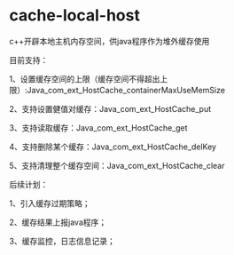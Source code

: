 # cache-local-host
c++开辟本地主机内存空间，供java程序作为堆外缓存使用

目前支持：

1、设置缓存空间的上限（缓存空间不得超出上限）:Java_com_ext_HostCache_containerMaxUseMemSize

2、支持设置健值对缓存：Java_com_ext_HostCache_put

3、支持读取缓存：Java_com_ext_HostCache_get

4、支持删除某个缓存：Java_com_ext_HostCache_delKey

5、支持清理整个缓存空间：Java_com_ext_HostCache_clear

后续计划：

1、引入缓存过期策略；

2、缓存结果上报java程序；

3、缓存监控，日志信息记录；

